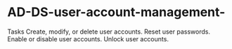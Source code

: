 # AD-DS-user-account-management-
Tasks
Create, modify, or delete user accounts.
Reset user passwords.
Enable or disable user accounts.
Unlock user accounts.
